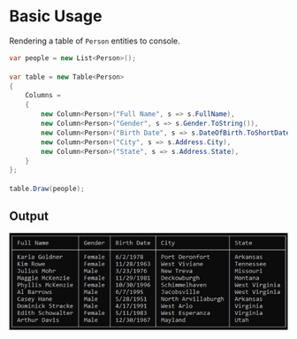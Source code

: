 # Basic Usage

Rendering a table of `Person` entities to console.

```csharp
var people = new List<Person>();

var table = new Table<Person>
{
    Columns =
    {
        new Column<Person>("Full Name", s => s.FullName),
        new Column<Person>("Gender", s => s.Gender.ToString()),
        new Column<Person>("Birth Date", s => s.DateOfBirth.ToShortDateString()),
        new Column<Person>("City", s => s.Address.City),
        new Column<Person>("State", s => s.Address.State),
    }
};

table.Draw(people);
```

## Output

![](./img/output.png)


